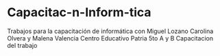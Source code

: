 # Capacitac-n-Inform-tica
Trabajos para la capacitación de informática con Miguel Lozano 
Carolina Olvera y Malena Valencia
Centro Educativo Patria 
5to A y B 
Capacitacion del trabajo 
